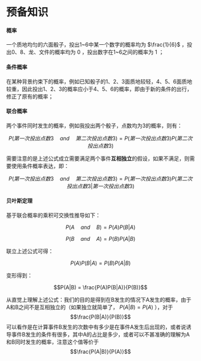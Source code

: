 # 预备知识

#### 概率

一个质地均匀的六面骰子，投出1~6中某一个数字的概率均为 $\frac{1}{6}$ ，投出0、8、龙、文件的概率均为 $0$ ，投出数字在1~6之间的概率为 $1$ ；

#### 条件概率

在某种背景约束下的概率，例如已知骰子的1、2、3面质地较轻，4、5、6面质地较重，因此投出1、2、3的概率应小于4、5、6的概率，即由于新的条件的出行，修正了原有的概率；

#### 联合概率

两个事件同时发生的概率，例如我投出两个骰子，点数均为3的概率，则有：

$$P(第一次投出点数3 \quad and \quad 第二次投出点数3)=P(第一次投出点数3)P(第二次投出点数3)$$

需要注意的是上述公式成立需要满足两个事件**互相独立**的假设，如果不满足，则需要使用条件概率表达，即：

$$P(第一次投出点数3 \quad and \quad 第二次投出点数3)=P(第一次投出点数3)P(第二次投出点数3|第一次投出点数3)$$

#### 贝叶斯定理

基于联合概率的乘积可交换性推导如下：

$$P(A \quad and \quad B) = P(A)P(B|A)$$

$$P(B \quad and \quad A) = P(B)P(A|B)$$

联立上述公式可得：

$$P(A)P(B|A) = P(B)P(A|B)$$

变形得到：

$$P(A|B) = \frac{P(A)P(B|A)}{P(B)}$$


从直觉上理解上述公式：我们的目的是得到在B发生的情况下A发生的概率，由于A和B之间不是互相独立的（如果独立就简单了， $P(A|B)=P(A)$ ），对于 
$$\frac{P(B|A)}{P(B)}$$
可以看作是在计算事件B发生的次数中有多少是在事件A发生后出现的，或者说诱导事件B发生的条件有很多，其中A的占比是多少，或者可以不甚准确的理解为A和B同时发生的概率，注意这个值等价于
$$\frac{P(A|B)}{P(A)}$$
